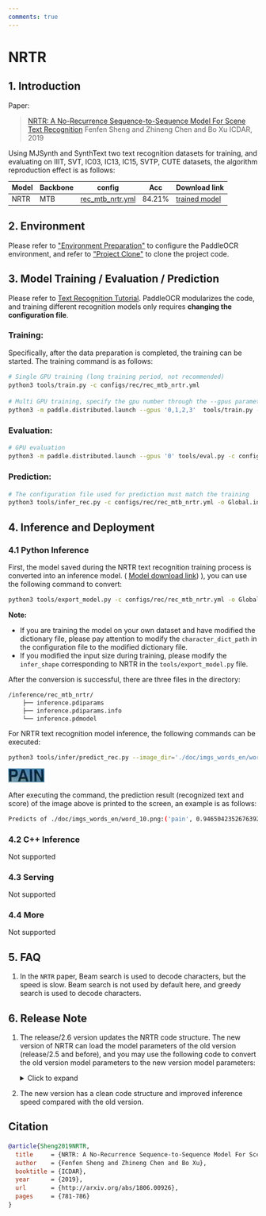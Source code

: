 ```yaml
---
comments: true
---
```


# NRTR
## 1. Introduction

Paper:
> [NRTR: A No-Recurrence Sequence-to-Sequence Model For Scene Text Recognition](https://arxiv.org/abs/1806.00926)
> Fenfen Sheng and Zhineng Chen and Bo Xu
> ICDAR, 2019

Using MJSynth and SynthText two text recognition datasets for training, and evaluating on IIIT, SVT, IC03, IC13, IC15, SVTP, CUTE datasets, the algorithm reproduction effect is as follows:

|Model|Backbone|config|Acc|Download link|
| --- | --- | --- | --- | --- |
|NRTR|MTB|[rec_mtb_nrtr.yml](../../configs/rec/rec_mtb_nrtr.yml)|84.21%|[trained model](https://paddleocr.bj.bcebos.com/dygraph_v2.0/en/rec_mtb_nrtr_train.tar)|

## 2. Environment
Please refer to ["Environment Preparation"](./environment_en.md) to configure the PaddleOCR environment, and refer to ["Project Clone"](./clone_en.md) to clone the project code.

## 3. Model Training / Evaluation / Prediction

Please refer to [Text Recognition Tutorial](./recognition_en.md). PaddleOCR modularizes the code, and training different recognition models only requires **changing the configuration file**.

### Training:

Specifically, after the data preparation is completed, the training can be started. The training command is as follows:

```bash
# Single GPU training (long training period, not recommended)
python3 tools/train.py -c configs/rec/rec_mtb_nrtr.yml

# Multi GPU training, specify the gpu number through the --gpus parameter
python3 -m paddle.distributed.launch --gpus '0,1,2,3'  tools/train.py -c configs/rec/rec_mtb_nrtr.yml
```

### Evaluation:
```bash
# GPU evaluation
python3 -m paddle.distributed.launch --gpus '0' tools/eval.py -c configs/rec/rec_mtb_nrtr.yml -o Global.pretrained_model={path/to/weights}/best_accuracy
```

### Prediction:
```bash
# The configuration file used for prediction must match the training
python3 tools/infer_rec.py -c configs/rec/rec_mtb_nrtr.yml -o Global.infer_img='./doc/imgs_words_en/word_10.png' Global.pretrained_model=./rec_mtb_nrtr_train/best_accuracy
```

## 4. Inference and Deployment
### 4.1 Python Inference
First, the model saved during the NRTR text recognition training process is converted into an inference model. ( [Model download link](https://paddleocr.bj.bcebos.com/dygraph_v2.0/en/rec_mtb_nrtr_train.tar)) ), you can use the following command to convert:

```bash
python3 tools/export_model.py -c configs/rec/rec_mtb_nrtr.yml -o Global.pretrained_model=./rec_mtb_nrtr_train/best_accuracy  Global.save_inference_dir=./inference/rec_mtb_nrtr
```

**Note:**

- If you are training the model on your own dataset and have modified the dictionary file, please pay attention to modify the `character_dict_path` in the configuration file to the modified dictionary file.
- If you modified the input size during training, please modify the `infer_shape` corresponding to NRTR in the `tools/export_model.py` file.

After the conversion is successful, there are three files in the directory:
```text
/inference/rec_mtb_nrtr/
    ├── inference.pdiparams
    ├── inference.pdiparams.info
    └── inference.pdmodel
```

For NRTR text recognition model inference, the following commands can be executed:
```bash
python3 tools/infer/predict_rec.py --image_dir='./doc/imgs_words_en/word_10.png' --rec_model_dir='./inference/rec_mtb_nrtr/' --rec_algorithm='NRTR' --rec_image_shape='1,32,100' --rec_char_dict_path='./ppocr/utils/EN_symbol_dict.txt'
```

![img](./images/word_10.png)

After executing the command, the prediction result (recognized text and score) of the image above is printed to the screen, an example is as follows:
```bash
Predicts of ./doc/imgs_words_en/word_10.png:('pain', 0.9465042352676392)
```

### 4.2 C++ Inference
Not supported

### 4.3 Serving
Not supported

### 4.4 More
Not supported

## 5. FAQ
1. In the `NRTR` paper, Beam search is used to decode characters, but the speed is slow. Beam search is not used by default here, and greedy search is used to decode characters.

## 6. Release Note
1. The release/2.6 version updates the NRTR code structure. The new version of NRTR can load the model parameters of the old version (release/2.5 and before), and you may use the following code to convert the old version model parameters to the new version model parameters:

    <details>
    <summary>Click to expand</summary>

    ```python
    params = paddle.load('path/' + '.pdparams') # the old version parameters
    state_dict = model.state_dict() # the new version model parameters
    new_state_dict = {}

    for k1, v1 in state_dict.items():

        k = k1
        if 'encoder' in k and 'self_attn' in k and 'qkv' in k and 'weight' in k:

            k_para = k[:13] + 'layers.' + k[13:]
            q = params[k_para.replace('qkv', 'conv1')].transpose((1, 0, 2, 3))
            k = params[k_para.replace('qkv', 'conv2')].transpose((1, 0, 2, 3))
            v = params[k_para.replace('qkv', 'conv3')].transpose((1, 0, 2, 3))

            new_state_dict[k1] = np.concatenate([q[:, :, 0, 0], k[:, :, 0, 0], v[:, :, 0, 0]], -1)

        elif 'encoder' in k and 'self_attn' in k and 'qkv' in k and 'bias' in k:

            k_para = k[:13] + 'layers.' + k[13:]
            q = params[k_para.replace('qkv', 'conv1')]
            k = params[k_para.replace('qkv', 'conv2')]
            v = params[k_para.replace('qkv', 'conv3')]

            new_state_dict[k1] = np.concatenate([q, k, v], -1)

        elif 'encoder' in k and 'self_attn' in k and 'out_proj' in k:

            k_para = k[:13] + 'layers.' + k[13:]
            new_state_dict[k1] = params[k_para]

        elif 'encoder' in k and 'norm3' in k:
            k_para = k[:13] + 'layers.' + k[13:]
            new_state_dict[k1] = params[k_para.replace('norm3', 'norm2')]

        elif 'encoder' in k and 'norm1' in k:
            k_para = k[:13] + 'layers.' + k[13:]
            new_state_dict[k1] = params[k_para]


        elif 'decoder' in k and 'self_attn' in k and 'qkv' in k and 'weight' in k:
            k_para = k[:13] + 'layers.' + k[13:]
            q = params[k_para.replace('qkv', 'conv1')].transpose((1, 0, 2, 3))
            k = params[k_para.replace('qkv', 'conv2')].transpose((1, 0, 2, 3))
            v = params[k_para.replace('qkv', 'conv3')].transpose((1, 0, 2, 3))
            new_state_dict[k1] = np.concatenate([q[:, :, 0, 0], k[:, :, 0, 0], v[:, :, 0, 0]], -1)

        elif 'decoder' in k and 'self_attn' in k and 'qkv' in k and 'bias' in k:
            k_para = k[:13] + 'layers.' + k[13:]
            q = params[k_para.replace('qkv', 'conv1')]
            k = params[k_para.replace('qkv', 'conv2')]
            v = params[k_para.replace('qkv', 'conv3')]
            new_state_dict[k1] = np.concatenate([q, k, v], -1)

        elif 'decoder' in k and 'self_attn' in k and 'out_proj' in k:

            k_para = k[:13] + 'layers.' + k[13:]
            new_state_dict[k1] = params[k_para]

        elif 'decoder' in k and 'cross_attn' in k and 'q' in k and 'weight' in k:
            k_para = k[:13] + 'layers.' + k[13:]
            k_para = k_para.replace('cross_attn', 'multihead_attn')
            q = params[k_para.replace('q', 'conv1')].transpose((1, 0, 2, 3))
            new_state_dict[k1] = q[:, :, 0, 0]

        elif 'decoder' in k and 'cross_attn' in k and 'q' in k and 'bias' in k:
            k_para = k[:13] + 'layers.' + k[13:]
            k_para = k_para.replace('cross_attn', 'multihead_attn')
            q = params[k_para.replace('q', 'conv1')]
            new_state_dict[k1] = q

        elif 'decoder' in k and 'cross_attn' in k and 'kv' in k and 'weight' in k:
            k_para = k[:13] + 'layers.' + k[13:]
            k_para = k_para.replace('cross_attn', 'multihead_attn')
            k = params[k_para.replace('kv', 'conv2')].transpose((1, 0, 2, 3))
            v = params[k_para.replace('kv', 'conv3')].transpose((1, 0, 2, 3))
            new_state_dict[k1] = np.concatenate([k[:, :, 0, 0], v[:, :, 0, 0]], -1)

        elif 'decoder' in k and 'cross_attn' in k and 'kv' in k and 'bias' in k:
            k_para = k[:13] + 'layers.' + k[13:]
            k_para = k_para.replace('cross_attn', 'multihead_attn')
            k = params[k_para.replace('kv', 'conv2')]
            v = params[k_para.replace('kv', 'conv3')]
            new_state_dict[k1] = np.concatenate([k, v], -1)

        elif 'decoder' in k and 'cross_attn' in k and 'out_proj' in k:

            k_para = k[:13] + 'layers.' + k[13:]
            k_para = k_para.replace('cross_attn', 'multihead_attn')
            new_state_dict[k1] = params[k_para]
        elif 'decoder' in k and 'norm' in k:
            k_para = k[:13] + 'layers.' + k[13:]
            new_state_dict[k1] = params[k_para]
        elif 'mlp' in k and 'weight' in k:
            k_para = k[:13] + 'layers.' + k[13:]
            k_para = k_para.replace('fc', 'conv')
            k_para = k_para.replace('mlp.', '')
            w = params[k_para].transpose((1, 0, 2, 3))
            new_state_dict[k1] = w[:, :, 0, 0]
        elif 'mlp' in k and 'bias' in k:
            k_para = k[:13] + 'layers.' + k[13:]
            k_para = k_para.replace('fc', 'conv')
            k_para = k_para.replace('mlp.', '')
            w = params[k_para]
            new_state_dict[k1] = w

        else:
            new_state_dict[k1] = params[k1]

        if list(new_state_dict[k1].shape) != list(v1.shape):
            print(k1)


    for k, v1 in state_dict.items():
        if k not in new_state_dict.keys():
            print(1, k)
        elif list(new_state_dict[k].shape) != list(v1.shape):
            print(2, k)



    model.set_state_dict(new_state_dict)
    paddle.save(model.state_dict(), 'nrtrnew_from_old_params.pdparams')

    ```
    </details>

2. The new version has a clean code structure and improved inference speed compared with the old version.

## Citation
```bibtex
@article{Sheng2019NRTR,
  title     = {NRTR: A No-Recurrence Sequence-to-Sequence Model For Scene Text Recognition},
  author    = {Fenfen Sheng and Zhineng Chen and Bo Xu},
  booktitle = {ICDAR},
  year      = {2019},
  url       = {http://arxiv.org/abs/1806.00926},
  pages     = {781-786}
}
```

